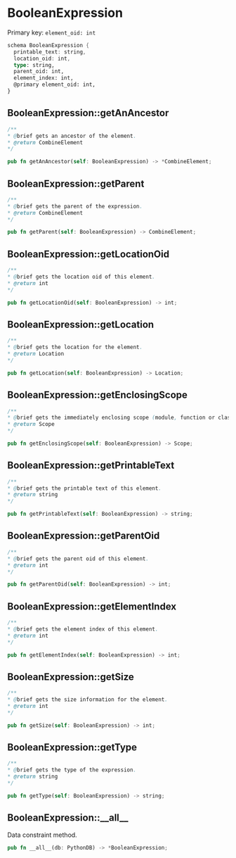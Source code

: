 # BooleanExpression

Primary key: `element_oid: int`

```rust
schema BooleanExpression {
  printable_text: string,
  location_oid: int,
  type: string,
  parent_oid: int,
  element_index: int,
  @primary element_oid: int,
}
```
## BooleanExpression::getAnAncestor

```java
/**
* @brief gets an ancestor of the element.
* @return CombineElement 
*/
```
```rust
pub fn getAnAncestor(self: BooleanExpression) -> *CombineElement;
```
## BooleanExpression::getParent

```java
/**
* @brief gets the parent of the expression.
* @return CombineElement 
*/
```
```rust
pub fn getParent(self: BooleanExpression) -> CombineElement;
```
## BooleanExpression::getLocationOid

```java
/**
* @brief gets the location oid of this element.
* @return int
*/
```
```rust
pub fn getLocationOid(self: BooleanExpression) -> int;
```
## BooleanExpression::getLocation

```java
/**
* @brief gets the location for the element.
* @return Location
*/
```
```rust
pub fn getLocation(self: BooleanExpression) -> Location;
```
## BooleanExpression::getEnclosingScope

```java
/**
* @brief gets the immediately enclosing scope (module, function or class) whose body contains this statement.
* @return Scope 
*/
```
```rust
pub fn getEnclosingScope(self: BooleanExpression) -> Scope;
```
## BooleanExpression::getPrintableText

```java
/**
* @brief gets the printable text of this element.
* @return string
*/
```
```rust
pub fn getPrintableText(self: BooleanExpression) -> string;
```
## BooleanExpression::getParentOid

```java
/**
* @brief gets the parent oid of this element.
* @return int
*/
```
```rust
pub fn getParentOid(self: BooleanExpression) -> int;
```
## BooleanExpression::getElementIndex

```java
/**
* @brief gets the element index of this element.
* @return int
*/
```
```rust
pub fn getElementIndex(self: BooleanExpression) -> int;
```
## BooleanExpression::getSize

```java
/**
* @brief gets the size information for the element.
* @return int
*/
```
```rust
pub fn getSize(self: BooleanExpression) -> int;
```
## BooleanExpression::getType

```java
/**
* @brief gets the type of the expression.
* @return string
*/
```
```rust
pub fn getType(self: BooleanExpression) -> string;
```
## BooleanExpression::\_\_all\_\_

Data constraint method.

```rust
pub fn __all__(db: PythonDB) -> *BooleanExpression;
```
